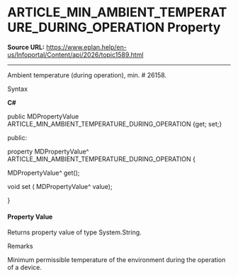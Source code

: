 # ARTICLE_MIN_AMBIENT_TEMPERATURE_DURING_OPERATION Property

**Source URL:** https://www.eplan.help/en-us/Infoportal/Content/api/2026/topic1589.html

---

Ambient temperature (during operation), min. # 26158.

Syntax

**C#**



public MDPropertyValue ARTICLE_MIN_AMBIENT_TEMPERATURE_DURING_OPERATION {get; set;}

public:

property MDPropertyValue^ ARTICLE_MIN_AMBIENT_TEMPERATURE_DURING_OPERATION {

   MDPropertyValue^ get();

   void set (    MDPropertyValue^ value);

}


#### Property Value

Returns property value of type System.String.

Remarks

Minimum permissible temperature of the environment during the operation of a device.
